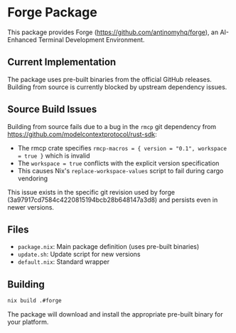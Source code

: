 # Forge Package

This package provides Forge (https://github.com/antinomyhq/forge), an AI-Enhanced Terminal Development Environment.

## Current Implementation

The package uses pre-built binaries from the official GitHub releases. Building from source is currently blocked by upstream dependency issues.

## Source Build Issues

Building from source fails due to a bug in the `rmcp` git dependency from https://github.com/modelcontextprotocol/rust-sdk:

- The rmcp crate specifies `rmcp-macros = { version = "0.1", workspace = true }` which is invalid
- The `workspace = true` conflicts with the explicit version specification
- This causes Nix's `replace-workspace-values` script to fail during cargo vendoring

This issue exists in the specific git revision used by forge (3a97917cd7584c4220815194bcb28b648147a3d8) and persists even in newer versions.

## Files

- `package.nix`: Main package definition (uses pre-built binaries)
- `update.sh`: Update script for new versions
- `default.nix`: Standard wrapper

## Building

```bash
nix build .#forge
```

The package will download and install the appropriate pre-built binary for your platform.
